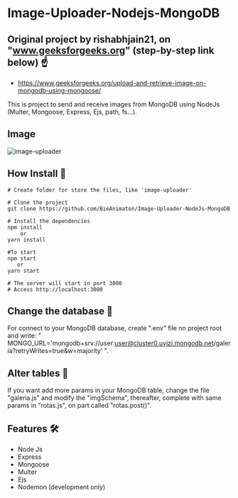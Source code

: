 # Image-Uploader-Nodejs-MongoDB

## Original project by rishabhjain21, on "www.geeksforgeeks.org" (step-by-step link below) :point_up:
- https://www.geeksforgeeks.org/upload-and-retrieve-image-on-mongodb-using-mongoose/

This is project to send and receive images from MongoDB using NodeJs (Multer, Mongoose, Express, Ejs, path, fs...).

## Image
![image-uploader](https://user-images.githubusercontent.com/52220244/97816936-f5798580-1c77-11eb-9b29-f5d125960d93.gif)

## How Install :bookmark_tabs:
```
# Create folder for store the files, like 'image-uploader'

# Clone the project
git clone https://github.com/BieAnimaton/Image-Uploader-NodeJs-MongoDB

# Install the dependencies
npm install
    or
yarn install

#To start
npm start
   or
yarn start

# The server will start in port 3000
# Access http://localhost:3000
```

## Change the database :pushpin:
For connect to your MongoDB database, create ".env" file nn project root and write: " MONGO_URL='mongodb+srv://user:user@cluster0.uvjzi.mongodb.net/galeria?retryWrites=true&w=majority' ".

## Alter tables :file_folder:
If you want add more params in your MongoDB table, change the file "galeria.js" and modify the "imgSchema", thereafter, complete with same params in "rotas.js", on part called "rotas.post()".

## Features :hammer_and_wrench:
- Node Js
- Express
- Mongoose
- Multer
- Ejs
- Nodemon (development only)